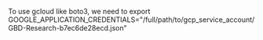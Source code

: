 To use gcloud like boto3,
we need to export GOOGLE_APPLICATION_CREDENTIALS="/full/path/to/gcp_service_account/GBD-Research-b7ec6de28ecd.json"
